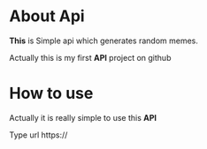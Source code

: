 # About Api

<p><b>This</b> is Simple api which generates random memes.</p>
<p>Actually this is my first <b>API</b> project on github</p>

# How to use
<p>Actually it is really simple to use this <b>API</b></p>
<p>Type url https://</p>